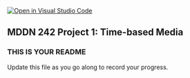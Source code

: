 [![Open in Visual Studio Code](https://classroom.github.com/assets/open-in-vscode-718a45dd9cf7e7f842a935f5ebbe5719a5e09af4491e668f4dbf3b35d5cca122.svg)](https://classroom.github.com/online_ide?assignment_repo_id=11439583&assignment_repo_type=AssignmentRepo)
## MDDN 242 Project 1: Time-based Media  

### THIS IS YOUR README

Update this file as you go along to record your progress.
